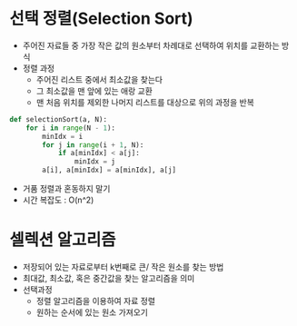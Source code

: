 # 선택 정렬(Selection Sort)

- 주어진 자료들 중 가장 작은 값의 원소부터 차례대로 선택하여 위치를 교환하는 방식
- 정렬 과정
  - 주어진 리스트 중에서 최소값을 찾는다
  - 그 최소값을 맨 앞에 있는 애랑 교환
  - 맨 처음 위치를 제외한 나머지 리스트를 대상으로 위의 과정을 반복
```python
def selectionSort(a, N):
    for i in range(N - 1):
        minIdx = i
        for j in range(i + 1, N):
            if a[minIdx] < a[j]:
                minIdx = j
        a[i], a[minIdx] = a[minIdx], a[j]
```
- 거품 정렬과 혼동하지 말기
- 시간 복잡도 : O(n^2)

# 셀렉션 알고리즘
- 저장되어 있는 자료로부터 k번째로 큰/ 작은 원소를 찾는 방법
- 최대값, 최소값, 혹은 중간값을 찾는 알고리즘을 의미
- 선택과정
  - 정렬 알고리즘을 이용하여 자료 정렬
  - 원하는 순서에 있는 원소 가져오기

